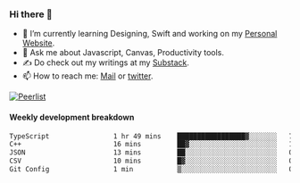 ### Hi there 👋

- 🌱 I’m currently learning Designing, Swift and working on my [Personal Website](https://vaishak.de/).
- 💬 Ask me about Javascript, Canvas,  Productivity tools. 
- :writing_hand: Do check out my writings at my [Substack](https://kvaishak.substack.com/).
- 📫 How to reach me: [Mail](mailto:vaishak.kaippanchery@gmail.com) or [twitter](https://twitter.com/kvaishark).

[![Peerlist](https://github-readme-badge.peerlist.io/api/vaishak?style=plastic)](https://peerlist.io/vaishak)

#### Weekly development breakdown

<!--START_SECTION:waka-->

```txt
TypeScript                1 hr 49 mins    █████████████████▓░░░░░░░   70.85 %
C++                       16 mins         ██▓░░░░░░░░░░░░░░░░░░░░░░   10.37 %
JSON                      13 mins         ██░░░░░░░░░░░░░░░░░░░░░░░   08.42 %
CSV                       10 mins         █▓░░░░░░░░░░░░░░░░░░░░░░░   06.90 %
Git Config                1 min           ▒░░░░░░░░░░░░░░░░░░░░░░░░   01.03 %
```

<!--END_SECTION:waka-->
